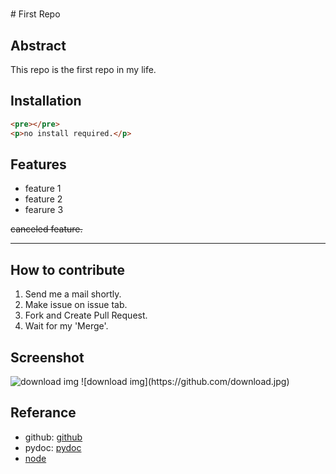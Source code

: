 <h1></h1>
# First Repo

## Abstract

This repo is the first repo in my life.

## Installation

```html
<pre></pre>
<p>no install required.</p>
```

## Features

- feature 1
- feature 2
- fearure 3

~~canceled feature.~~

---

## How to contribute

1. Send me a mail shortly.
2. Make issue on issue tab.
3. Fork and Create Pull Request.
4. Wait for my 'Merge'.

## Screenshot

<img src="https://github.com/download.jpg" alt="download img">
![download img](https://github.com/download.jpg)

## Referance

- github: [github](https://github.com/)
- pydoc: [pydoc](https://docs.python.org/)
- [node](https://www.nodejs.org/)

